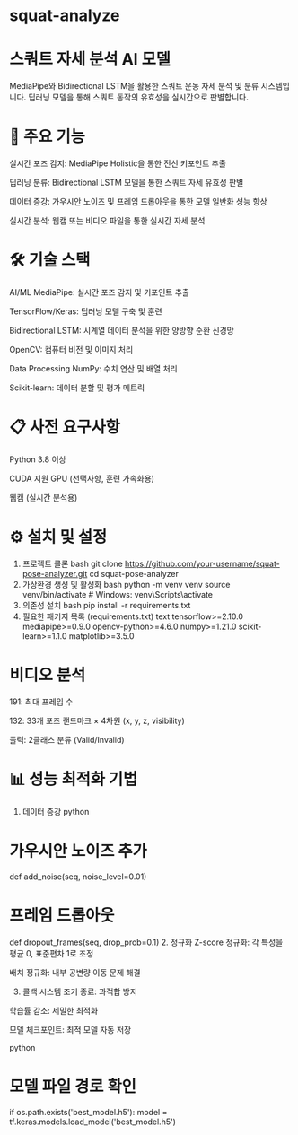 # squat-analyze
# 스쿼트 자세 분석 AI 모델
MediaPipe와 Bidirectional LSTM을 활용한 스쿼트 운동 자세 분석 및 분류 시스템입니다. 딥러닝 모델을 통해 스쿼트 동작의 유효성을 실시간으로 판별합니다.

# 🚀 주요 기능
실시간 포즈 감지: MediaPipe Holistic을 통한 전신 키포인트 추출

딥러닝 분류: Bidirectional LSTM 모델을 통한 스쿼트 자세 유효성 판별

데이터 증강: 가우시안 노이즈 및 프레임 드롭아웃을 통한 모델 일반화 성능 향상

실시간 분석: 웹캠 또는 비디오 파일을 통한 실시간 자세 분석

# 🛠️ 기술 스택
AI/ML
MediaPipe: 실시간 포즈 감지 및 키포인트 추출

TensorFlow/Keras: 딥러닝 모델 구축 및 훈련

Bidirectional LSTM: 시계열 데이터 분석을 위한 양방향 순환 신경망

OpenCV: 컴퓨터 비전 및 이미지 처리

Data Processing
NumPy: 수치 연산 및 배열 처리

Scikit-learn: 데이터 분할 및 평가 메트릭

# 📋 사전 요구사항
Python 3.8 이상

CUDA 지원 GPU (선택사항, 훈련 가속화용)

웹캠 (실시간 분석용)

# ⚙️ 설치 및 설정
1. 프로젝트 클론
bash
git clone https://github.com/your-username/squat-pose-analyzer.git
cd squat-pose-analyzer
2. 가상환경 생성 및 활성화
bash
python -m venv venv
source venv/bin/activate  # Windows: venv\Scripts\activate
3. 의존성 설치
bash
pip install -r requirements.txt
4. 필요한 패키지 목록 (requirements.txt)
text
tensorflow>=2.10.0
mediapipe>=0.9.0
opencv-python>=4.6.0
numpy>=1.21.0
scikit-learn>=1.1.0
matplotlib>=3.5.0

# 비디오 분석
191: 최대 프레임 수

132: 33개 포즈 랜드마크 × 4차원 (x, y, z, visibility)

출력: 2클래스 분류 (Valid/Invalid)

# 📊 성능 최적화 기법
1. 데이터 증강
python
# 가우시안 노이즈 추가
def add_noise(seq, noise_level=0.01)

# 프레임 드롭아웃
def dropout_frames(seq, drop_prob=0.1)
2. 정규화
Z-score 정규화: 각 특성을 평균 0, 표준편차 1로 조정

배치 정규화: 내부 공변량 이동 문제 해결

3. 콜백 시스템
조기 종료: 과적합 방지

학습률 감소: 세밀한 최적화

모델 체크포인트: 최적 모델 자동 저장

python

# 모델 파일 경로 확인
if os.path.exists('best_model.h5'):
    model = tf.keras.models.load_model('best_model.h5')
